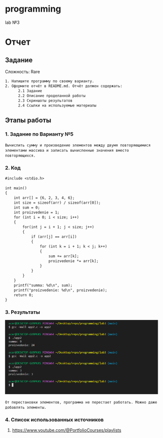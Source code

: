 # programming 
lab №3
# Отчет 
## Задание
Сложность:
  Rare
    
    1. Напишите программу по своему варианту.
    2. Оформите отчёт в README.md. Отчёт должен содержать:
          2.1 Задание
          2.2 Описание проделанной работы
          2.3 Скриншоты результатов
          2.4 Ссылки на используемые материалы

## Этапы работы
### 1. Задание по Варианту №5
`
Вычислить сумму и произведение элементов между двумя повторяющимися элементами массива и записать вычисленные значения вместо повторяющихся.
`

### 2. Код
```
#include <stdio.h>

int main() 
{
    int arr[] = {6, 2, 3, 4, 6};
    int size = sizeof(arr) / sizeof(arr[0]);
    int sum = 0;
    int proizvedenie = 1;
    for (int i = 0; i < size; i++) 
    {
        for(int j = i + 1; j < size; j++) 
        {   
            if (arr[j] == arr[i]) 
            {
                for (int k = i + 1; k < j; k++) 
                {
                    sum += arr[k];
                    proizvedenie *= arr[k];
                }
            }
        }
    }
    printf("summa: %d\n", sum);
    printf("proizvedenie: %d\n", proizvedenie);
    return 0;
}
```
### 3. Результаты
![Image text](результаты.png)

`
От перестановки элементов, программа не перестает работать. Можно даже добавлять элементы.
`

### 4. Список использованных источников 
1. https://www.youtube.com/@PortfolioCourses/playlists